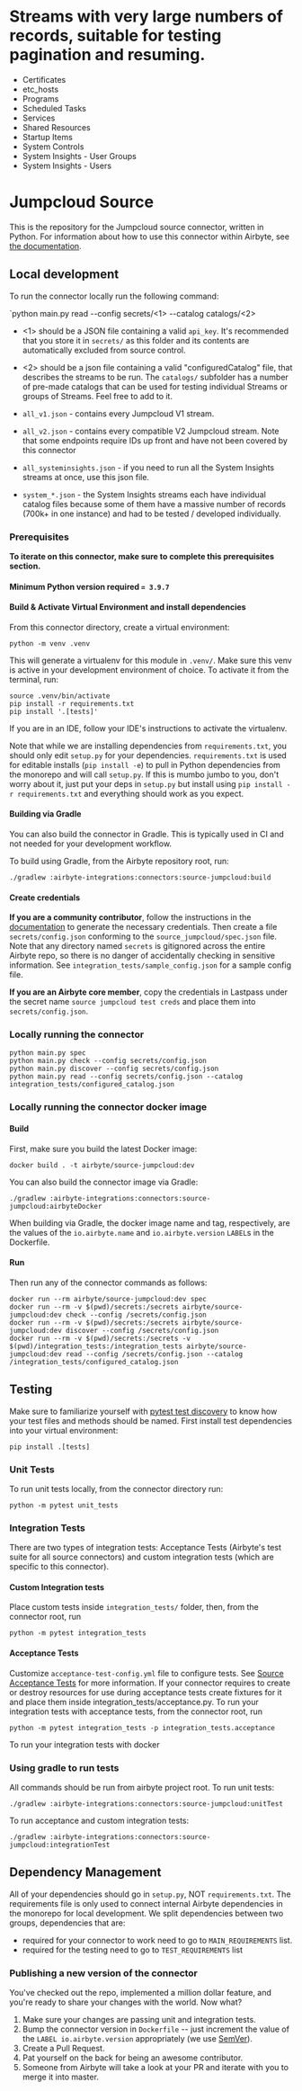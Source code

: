 # Streams with very large numbers of records, suitable for testing pagination and resuming.
* Certificates
* etc_hosts
* Programs
* Scheduled Tasks
* Services
* Shared Resources
* Startup Items
* System Controls
* System Insights - User Groups
* System Insights - Users

# Jumpcloud Source

This is the repository for the Jumpcloud source connector, written in Python.
For information about how to use this connector within Airbyte, see [the documentation](https://docs.airbyte.io/integrations/sources/jumpcloud).

## Local development

To run the connector locally run the following command:

`python main.py read --config secrets/<1> --catalog catalogs/<2>

* <1> should be a JSON file containing a valid `api_key`. It's recommended that you store it in `secrets/` as this folder and its contents are automatically excluded from source control.
* <2> should be a json file containing a valid "configuredCatalog" file, that describes the streams to be run. The `catalogs/` subfolder has a number of pre-made catalogs that can be used for testing individual Streams or groups of Streams. Feel free to add to it.

* `all_v1.json` - contains every Jumpcloud V1 stream.
* `all_v2.json` - contains every compatible V2 Jumpcloud stream. Note that some endpoints require IDs up front and have not been covered by this connector
* `all_systeminsights.json` - if you need to run all the System Insights streams at once, use this json file.
* `system_*.json` - the System Insights streams each have individual catalog files because some of them have a massive number of records (700k+ in one instance) and had to be tested / developed individually.

### Prerequisites
**To iterate on this connector, make sure to complete this prerequisites section.**

#### Minimum Python version required `= 3.9.7`

#### Build & Activate Virtual Environment and install dependencies
From this connector directory, create a virtual environment:
```
python -m venv .venv
```

This will generate a virtualenv for this module in `.venv/`. Make sure this venv is active in your
development environment of choice. To activate it from the terminal, run:
```
source .venv/bin/activate
pip install -r requirements.txt
pip install '.[tests]'
```
If you are in an IDE, follow your IDE's instructions to activate the virtualenv.

Note that while we are installing dependencies from `requirements.txt`, you should only edit `setup.py` for your dependencies. `requirements.txt` is
used for editable installs (`pip install -e`) to pull in Python dependencies from the monorepo and will call `setup.py`.
If this is mumbo jumbo to you, don't worry about it, just put your deps in `setup.py` but install using `pip install -r requirements.txt` and everything
should work as you expect.

#### Building via Gradle
You can also build the connector in Gradle. This is typically used in CI and not needed for your development workflow.

To build using Gradle, from the Airbyte repository root, run:
```
./gradlew :airbyte-integrations:connectors:source-jumpcloud:build
```

#### Create credentials
**If you are a community contributor**, follow the instructions in the [documentation](https://docs.airbyte.io/integrations/sources/jumpcloud)
to generate the necessary credentials. Then create a file `secrets/config.json` conforming to the `source_jumpcloud/spec.json` file.
Note that any directory named `secrets` is gitignored across the entire Airbyte repo, so there is no danger of accidentally checking in sensitive information.
See `integration_tests/sample_config.json` for a sample config file.

**If you are an Airbyte core member**, copy the credentials in Lastpass under the secret name `source jumpcloud test creds`
and place them into `secrets/config.json`.

### Locally running the connector
```
python main.py spec
python main.py check --config secrets/config.json
python main.py discover --config secrets/config.json
python main.py read --config secrets/config.json --catalog integration_tests/configured_catalog.json
```

### Locally running the connector docker image

#### Build
First, make sure you build the latest Docker image:
```
docker build . -t airbyte/source-jumpcloud:dev
```

You can also build the connector image via Gradle:
```
./gradlew :airbyte-integrations:connectors:source-jumpcloud:airbyteDocker
```
When building via Gradle, the docker image name and tag, respectively, are the values of the `io.airbyte.name` and `io.airbyte.version` `LABEL`s in
the Dockerfile.

#### Run
Then run any of the connector commands as follows:
```
docker run --rm airbyte/source-jumpcloud:dev spec
docker run --rm -v $(pwd)/secrets:/secrets airbyte/source-jumpcloud:dev check --config /secrets/config.json
docker run --rm -v $(pwd)/secrets:/secrets airbyte/source-jumpcloud:dev discover --config /secrets/config.json
docker run --rm -v $(pwd)/secrets:/secrets -v $(pwd)/integration_tests:/integration_tests airbyte/source-jumpcloud:dev read --config /secrets/config.json --catalog /integration_tests/configured_catalog.json
```
## Testing
Make sure to familiarize yourself with [pytest test discovery](https://docs.pytest.org/en/latest/goodpractices.html#test-discovery) to know how your test files and methods should be named.
First install test dependencies into your virtual environment:
```
pip install .[tests]
```
### Unit Tests
To run unit tests locally, from the connector directory run:
```
python -m pytest unit_tests
```

### Integration Tests
There are two types of integration tests: Acceptance Tests (Airbyte's test suite for all source connectors) and custom integration tests (which are specific to this connector).
#### Custom Integration tests
Place custom tests inside `integration_tests/` folder, then, from the connector root, run
```
python -m pytest integration_tests
```
#### Acceptance Tests
Customize `acceptance-test-config.yml` file to configure tests. See [Source Acceptance Tests](https://docs.airbyte.io/connector-development/testing-connectors/source-acceptance-tests-reference) for more information.
If your connector requires to create or destroy resources for use during acceptance tests create fixtures for it and place them inside integration_tests/acceptance.py.
To run your integration tests with acceptance tests, from the connector root, run
```
python -m pytest integration_tests -p integration_tests.acceptance
```
To run your integration tests with docker

### Using gradle to run tests
All commands should be run from airbyte project root.
To run unit tests:
```
./gradlew :airbyte-integrations:connectors:source-jumpcloud:unitTest
```
To run acceptance and custom integration tests:
```
./gradlew :airbyte-integrations:connectors:source-jumpcloud:integrationTest
```

## Dependency Management
All of your dependencies should go in `setup.py`, NOT `requirements.txt`. The requirements file is only used to connect internal Airbyte dependencies in the monorepo for local development.
We split dependencies between two groups, dependencies that are:
* required for your connector to work need to go to `MAIN_REQUIREMENTS` list.
* required for the testing need to go to `TEST_REQUIREMENTS` list

### Publishing a new version of the connector
You've checked out the repo, implemented a million dollar feature, and you're ready to share your changes with the world. Now what?
1. Make sure your changes are passing unit and integration tests.
1. Bump the connector version in `Dockerfile` -- just increment the value of the `LABEL io.airbyte.version` appropriately (we use [SemVer](https://semver.org/)).
1. Create a Pull Request.
1. Pat yourself on the back for being an awesome contributor.
1. Someone from Airbyte will take a look at your PR and iterate with you to merge it into master.
